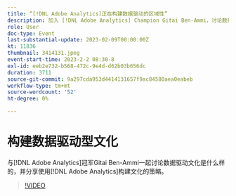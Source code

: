 ```yaml
---
title: “[!DNL Adobe Analytics]正在构建数据驱动的区域性”
description: 加入 [!DNL Adobe Analytics] Champion Gitai Ben-Ammi，讨论数据驱动的文化是什么样的，并分享使用 [!DNL Adobe Analytics] 构建文化的策略。
role: User
doc-type: Event
last-substantial-update: 2023-02-09T00:00:00Z
kt: 11836
thumbnail: 3414131.jpeg
event-start-time: 2023-2-2 08:30-8
exl-id: eeb2e732-b568-472c-9e4d-d62b03b656dc
duration: 3711
source-git-commit: 9a297cda953d4414131657f9ac84580aea0eabeb
workflow-type: tm+mt
source-wordcount: '52'
ht-degree: 0%

---
```


# 构建数据驱动型文化

与[!DNL Adobe Analytics]冠军Gitai Ben-Ammi一起讨论数据驱动文化是什么样的，并分享使用[!DNL Adobe Analytics]构建文化的策略。

>[!VIDEO](https://video.tv.adobe.com/v/3414131/?quality=12&learn=on)
